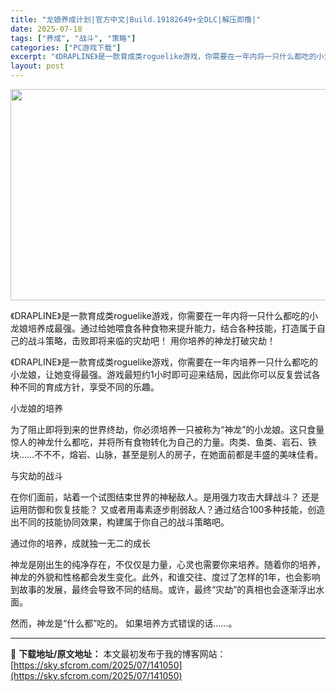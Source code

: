 ```yaml
---
title: "龙娘养成计划|官方中文|Build.19182649+全DLC|解压即撸|"
date: 2025-07-18
tags: ["养成", "战斗", "策略"]
categories: ["PC游戏下载"]
excerpt: "《DRAPLINE》是一款育成类roguelike游戏，你需要在一年内将一只什么都吃的小龙娘培养成最强。通过给她喂食各种食物来提升能力，结合各种技能，打造属于自己的战斗策略，击败即将来临的灾劫吧！ 用你培养的神龙打破灾劫！ 《DRAPLINE》是一款育成类roguelike游戏，你需要在一年内培养一&hellip;"
layout: post
---
```


<img class="aligncenter size-full wp-image-141051" src="https://sky.sfcrom.com/wp-content/uploads/2025/07/2025071813013728.webp" alt="" width="600" height="338" />

《DRAPLINE》是一款育成类roguelike游戏，你需要在一年内将一只什么都吃的小龙娘培养成最强。通过给她喂食各种食物来提升能力，结合各种技能，打造属于自己的战斗策略，击败即将来临的灾劫吧！
用你培养的神龙打破灾劫！

《DRAPLINE》是一款育成类roguelike游戏，你需要在一年内培养一只什么都吃的小龙娘，让她变得最强。游戏最短约1小时即可迎来结局，因此你可以反复尝试各种不同的育成方针，享受不同的乐趣。

小龙娘的培养

为了阻止即将到来的世界终劫，你必须培养一只被称为“神龙”的小龙娘。这只食量惊人的神龙什么都吃，并将所有食物转化为自己的力量。肉类、鱼类、岩石、铁块……不不不，熔岩、山脉，甚至是别人的房子，在她面前都是丰盛的美味佳肴。

与灾劫的战斗

在你们面前，站着一个试图结束世界的神秘敌人。是用强力攻击大肆战斗？ 还是运用防御和恢复技能？ 又或者用毒素逐步削弱敌人？通过结合100多种技能，创造出不同的技能协同效果，构建属于你自己的战斗策略吧。

通过你的培养，成就独一无二的成长

神龙是刚出生的纯净存在，不仅仅是力量，心灵也需要你来培养。随着你的培养，神龙的外貌和性格都会发生变化。此外，和谁交往、度过了怎样的1年，也会影响到故事的发展，最终会导致不同的结局。或许，最终“灾劫”的真相也会逐渐浮出水面。

然而，神龙是“什么都”吃的。
如果培养方式错误的话……。

---
📖 **下载地址/原文地址：** 本文最初发布于我的博客网站：[https://sky.sfcrom.com/2025/07/141050](https://sky.sfcrom.com/2025/07/141050)
